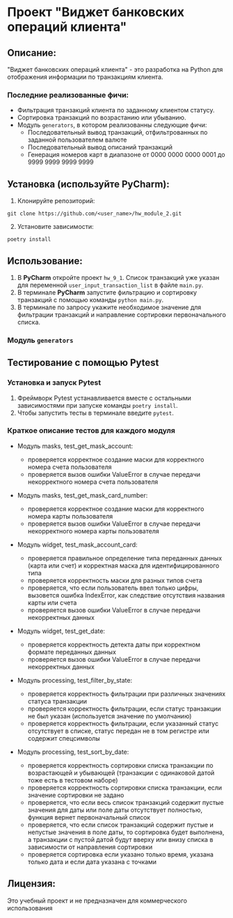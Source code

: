 # Проект "Виджет банковских операций клиента"

## Описание:

"Виджет банковских операций клиента" - это разработка на Python для отображения информации по транзакциям клиента.

### Последние реализованные фичи:

- Фильтрация транзакций клиента по заданному клиентом статусу.
- Сортировка транзакций по возрастанию или убыванию.
- Модуль `generators`, в котором реализованны следующие фичи:
  - Последовательный вывод транзакций, отфильтрованных по заданной пользователем валюте
  - Последовательный вывод описаний транзакций
  - Генерация номеров карт в диапазоне от 0000 0000 0000 0001 до 9999 9999 9999 9999

## Установка (используйте PyCharm):

1. Клонируйте репозиторий:
```
git clone https://github.com/<user_name>/hw_module_2.git
```
2. Установите зависимости:
```
poetry install
```
## Использование:

1. В **PyCharm** откройте проект `hw_9_1`.
Список транзакций уже указан для переменной `user_input_transaction_list` в файле `main.py`.
2. В терминале **PyCharm** запустите фильтрацию и сортировку транзакций с помощью команды `python main.py`.
3. В терминале по запросу укажите необходимое значение для фильтрации транзакций
и направление сортировки первоначального списка.

### Модуль `generators`




## Тестирование с помощью Pytest

### Установка и запуск Pytest

1. Фреймворк Pytest устанавливается вместе с остальными зависимостями при запуске команды `poetry install`.
2. Чтобы запустить тесты в терминале введите `pytest`.


### Краткое описание тестов для каждого модуля

- Модуль masks, test_get_mask_account: 
    
    - проверяется корректное создание маски для корректного номера счета пользователя
    - проверяется вызов ошибки ValueError в случае передачи некорректного номера счета пользователя

- Модуль masks, test_get_mask_card_number:

    - проверяется корректное создание маски для корректного номера карты пользователя
    - проверяется вызов ошибки ValueError в случае передачи некорректного номера карты пользователя

- Модуль widget, test_mask_account_card: 

    - проверяется правильное определение типа переданных данных (карта или счет)
  и корректная маска для идентифицированного типа
    - проверяется корректность маски для разных типов счета
    - проверяется, что если пользователь ввел только цифры, вызовется ошибка IndexError,
  как следствие отсутствия названия карты или счета
    - проверяется вызов ошибки ValueError в случае передачи некорректных данных

- Модуль widget, test_get_date:
    
    - проверяется корректность детекта даты при корректном формате переданных данных
    - проверяется вызов ошибки ValueError в случае передачи некорректных данных

- Модуль processing, test_filter_by_state:

    - проверяется корректность фильтрации при различных значениях статуса транзакции
    - проверяется корректность фильтрации, если статус транзакции не был указан (используется значение по умолчанию)
    - проверяется корректность фильтрации, если указанный статус отсутствует в списке,
  статус передан не в том регистре или содержит спецсимволы

- Модуль processing, test_sort_by_date:

    - проверяется корректность сортировки списка транзакции по возрастающей и убывающей
      (транзакции с одинаковой датой тоже есть в тестовом наборе)
    - проверяется корректность сортировки списка транзакции, если значение сортировки не задано
    - проверяется, что если весь список транзакций содержит пустые значения для даты
  или поле даты отсутствует полностью, функция вернет первоначальный список
    - проверяется, что если список транзакций содержит пустые и непустые значения в поле даты,
  то сортировка будет выполнена, а транзакции с пустой датой будут вверху или внизу списка
  в зависимости от направления сортировки
    - проверяется сортировка если указано только время, указана только дата и если дата указана с точками

## Лицензия:

Это учебный проект и не предназначен для коммерческого использования